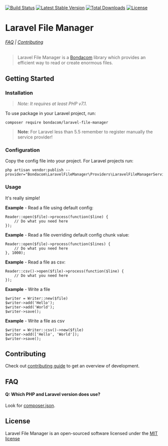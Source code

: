 [![Build Status](https://travis-ci.org/bondacom/laravel-file-manager.svg?branch=master)](https://travis-ci.org/bondacom/laravel-file-manager)
[![Latest Stable Version](https://poser.pugx.org/bondacom/laravel-file-manager/v/stable)](https://packagist.org/packages/bondacom/laravel-file-manager)
[![Total Downloads](https://poser.pugx.org/bondacom/laravel-file-manager/downloads)](https://packagist.org/packages/bondacom/laravel-file-manager)
[![License](https://poser.pugx.org/bondacom/laravel-file-manager/license)](https://packagist.org/packages/bondacom/laravel-file-manager)

# Laravel File Manager

###### [FAQ](#faq) | [Contributing](https://github.com/bondacom/laravel-file-manager/blob/master/CONTRIBUTING.md)

> Laravel File Manager is a [Bondacom](https://bondacom.com) library which provides an efficient way to read or create enormous files.

## Getting Started

### Installation

> *Note: It requires at least PHP v7.1.*

To use package in your Laravel project, run:
```
composer require bondacom/laravel-file-manager
```

> **Note**: For Laravel less than 5.5 remember to register manually the service provider!

### Configuration
Copy the config file into your project. For Laravel projects run:
```
php artisan vendor:publish --provider="Bondacom\LaravelFileManager\Providers\LaravelFileManagerServiceProvider"
```

### Usage

It's really simple!

**Example** - Read a file using default config:

```
Reader::open($file)->process(function($line) {
    // Do what you need here
});
```

**Example** - Read a file overriding default config chunk value:

```
Reader::open($file)->process(function($lines) {
    // Do what you need here
}, 1000);
```

**Example** - Read a file as csv:

```
Reader::csv()->open($file)->process(function($line) {
    // Do what you need here
});
```

**Example** - Write a file

```
$writer = Writer::new($file)
$writer->add('Hello');
$writer->add('World');
$writer->save();
```

**Example** - Write a file as csv

```
$writer = Writer::csv()->new($file)
$writer->add(['Hello', 'World']);
$writer->save();
```

## Contributing

Check out [contributing guide](https://github.com/bondacom/laravel-file-manager/blob/master/CONTRIBUTING.md) to get an overview of development.

## FAQ

#### Q: Which PHP and Laravel version does use?

Look for [composer.json](https://github.com/bondacom/laravel-file-manager/blob/master/composer.json).

## License

Laravel File Manager is an open-sourced software licensed under the [MIT license](http://opensource.org/licenses/MIT)